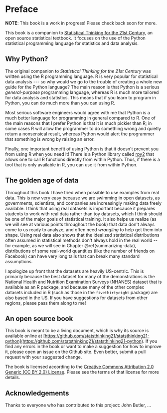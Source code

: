 # Preface

**NOTE**: This book is a work in progress!  Please check back soon for more.

This book is a companion to [Statistical Thinking for the 21st Century](https://statsthinking21.org/), an open source statistical textbook. It focuses on the use of the Python statistical programming language for statistics and data analysis.   


## Why Python?

The original companion to *Statistical Thinking for the 21st Century* was written using the R programming language. R is very popular for statistical data analysis --- so why would we go to the trouble of creating a whole new guide for the Python language?  The main reason is that Python is a serious *general-purpose* programming language, whereas R is much more tailored for data analysis and statistics.  This means that if you learn to program in Python, you can do much more than you can using R.  

Most serious software engineers would agree with me that Python is a much better language for programming in general compared to R. One of the main reasons that I prefer Python is that it is much pickier than R; in some cases R will allow the programmer to do something wrong and quietly return a nonsensical result, whereas Python would alert the programmer that something is wrong by raising an error.

Finally, one important benefit of using Python is that it doesn't prevent you from using R when you need it!  There is a Python library called [rpy2](https://rpy2.github.io/) that allows one to call R functions directly from within Python.  Thus, if there is a tool that is only available in R, you can use it from within Python.

## The golden age of data

Throughout this book I have tried when possible to use examples from real data.  This is now very easy because we are swimming in open datasets, as governments, scientists, and companies are increasingly making data freely available.  I think that using real datasets is important because it prepares students to work with real data rather than toy datasets, which I think should be one of the major goals of statistical training. It also helps us realize (as we will see at various points throughout the book) that data don't always come to us ready to analyze, and often need *wrangling* to help get them into shape.  Using real data also shows that the idealized statistical distributions often assumed in statistical methods don't always hold in the real world -- for example, as we will see in Chapter \@ref(summarizing-data), distributions of some real-world quantities (like the number of friends on Facebook) can have very long tails that can break many standard assumptions.  

I apologize up front that the datasets are heavily US-centric.  This is primarily because the best dataset for many of the demonstrations is the National Health and Nutrition Examination Surveys (NHANES) dataset that is available as an R package, and because many of the other complex datasets included in R (such as those in the `fivethirtyeight` package) are also based in the US.  If you have suggestions for datasets from other regions, please pass them along to me!

## An open source book

This book is meant to be a living document, which is why its source is available online at [https://github.com/statsthinking21/statsthinking21-python](https://github.com/statsthinking21/statsthinking21-python).  If you find any errors in the book or want to make a suggestion for how to improve it, please open an issue on the Github site. Even better, submit a pull request with your suggested change.  

The book is licensed according to the [Creative Commons Attribution 2.0 Generic (CC BY 2.0) License](https://creativecommons.org/licenses/by/2.0/).  Please see the terms of that license for more details. 

## Acknowledgements

Thanks to everyone who has contributed to this project: John Butler, ...

